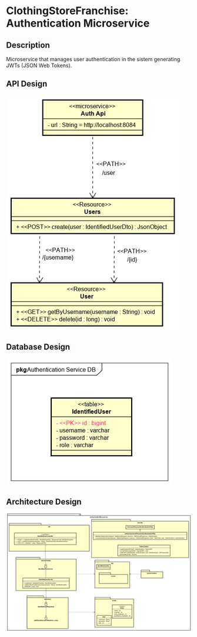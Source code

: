 # ClothingStoreFranchise: Authentication Microservice

**Description**
----------------

Microservice that manages user authentication in the sistem generating JWTs (JSON Web Tokens).

**API Design**
----------------

![apiDesign](https://github.com/ClothingStoreFranchise/ClothingStoreFranchise.Spring.Authentication/blob/develop/figures/authApi.png)

**Database Design**
----------------

![databaseDesign](https://github.com/ClothingStoreFranchise/ClothingStoreFranchise.Spring.Authentication/blob/develop/figures/AuthenticationDB.png)


**Architecture Design**
----------------

![architectureDesign](https://github.com/ClothingStoreFranchise/ClothingStoreFranchise.Spring.Authentication/blob/develop/figures/AuthComponent.png)

